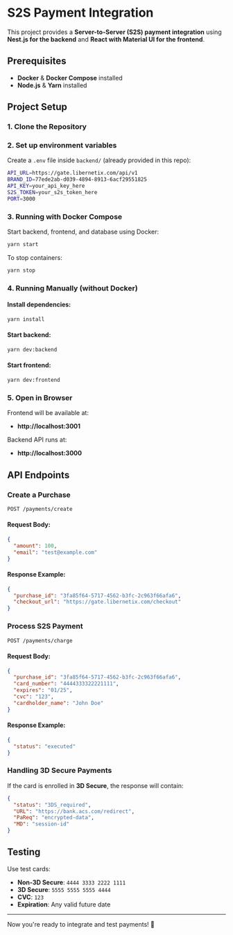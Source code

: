 # S2S Payment Integration

This project provides a **Server-to-Server (S2S) payment integration** using **Nest.js for the backend** and **React with Material UI for the frontend**.

## Prerequisites
- **Docker** & **Docker Compose** installed
- **Node.js** & **Yarn** installed

## Project Setup
### 1. Clone the Repository

### 2. Set up environment variables
Create a `.env` file inside `backend/` (already provided in this repo):
```sh
API_URL=https://gate.libernetix.com/api/v1
BRAND_ID=77ede2ab-d039-4894-8913-6acf29551825
API_KEY=your_api_key_here
S2S_TOKEN=your_s2s_token_here
PORT=3000
```

### 3. Running with Docker Compose
Start backend, frontend, and database using Docker:
```sh
yarn start
```
To stop containers:
```sh
yarn stop
```

### 4. Running Manually (without Docker)
#### Install dependencies:
```sh
yarn install
```
#### Start backend:
```sh
yarn dev:backend
```
#### Start frontend:
```sh
yarn dev:frontend
```
### 5. Open in Browser
Frontend will be available at:
- **http://localhost:3001**

Backend API runs at:
- **http://localhost:3000**

## API Endpoints
### **Create a Purchase**
```sh
POST /payments/create
```
#### **Request Body:**
```json
{
  "amount": 100,
  "email": "test@example.com"
}
```
#### **Response Example:**
```json
{
  "purchase_id": "3fa85f64-5717-4562-b3fc-2c963f66afa6",
  "checkout_url": "https://gate.libernetix.com/checkout"
}
```

### **Process S2S Payment**
```sh
POST /payments/charge
```
#### **Request Body:**
```json
{
  "purchase_id": "3fa85f64-5717-4562-b3fc-2c963f66afa6",
  "card_number": "4444333322221111",
  "expires": "01/25",
  "cvc": "123",
  "cardholder_name": "John Doe"
}
```
#### **Response Example:**
```json
{
  "status": "executed"
}
```

### **Handling 3D Secure Payments**
If the card is enrolled in **3D Secure**, the response will contain:
```json
{
  "status": "3DS_required",
  "URL": "https://bank.acs.com/redirect",
  "PaReq": "encrypted-data",
  "MD": "session-id"
}
```
## Testing
Use test cards:
- **Non-3D Secure**: `4444 3333 2222 1111`
- **3D Secure**: `5555 5555 5555 4444`
- **CVC**: `123`
- **Expiration**: Any valid future date

---
Now you're ready to integrate and test payments! 🚀

